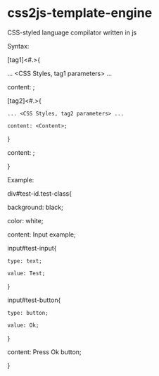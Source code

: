 css2js-template-engine
======================

CSS-styled language compilator written in js

Syntax:

[tag1]<#.>{

  ... <CSS Styles, tag1 parameters> ...
  
  content: <Content>;
  
  [tag2]<#.>{
  
    ... <CSS Styles, tag2 parameters> ...
    
    content: <Content>;
    
  }
  
  content: <Content>;
  
}


Example:

div#test-id.test-class{

  background: black;
  
  color: white;
  
  content: Input example;
  
  input#test-input{
  
    type: text;
    
    value: Test;
    
  }
  
  input#test-button{
  
    type: button;
    
    value: Ok;
    
  }
  
  content: Press Ok button;
  
}